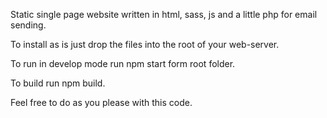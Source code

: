 Static single page website written in html, sass, js and a little php for email sending.

To install as is just drop the files into the root of your web-server.

To run in develop mode run npm start form root folder.

To build run npm build.

Feel free to do as you please with this code.